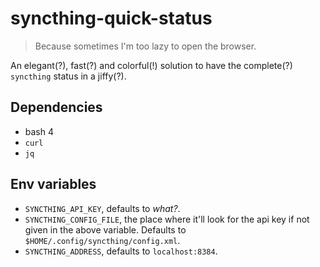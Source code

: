 # syncthing-quick-status

> Because sometimes I'm too lazy to open the browser.

An elegant(?), fast(?) and colorful(!) solution to have the complete(?) `syncthing` status in a jiffy(?).

## Dependencies

* bash 4
* `curl`
* `jq`

## Env variables

* `SYNCTHING_API_KEY`, defaults to _what?_.
* `SYNCTHING_CONFIG_FILE`, the place where it'll look for the api key if not given in the above variable. Defaults to `$HOME/.config/syncthing/config.xml`.
* `SYNCTHING_ADDRESS`, defaults to `localhost:8384`.
